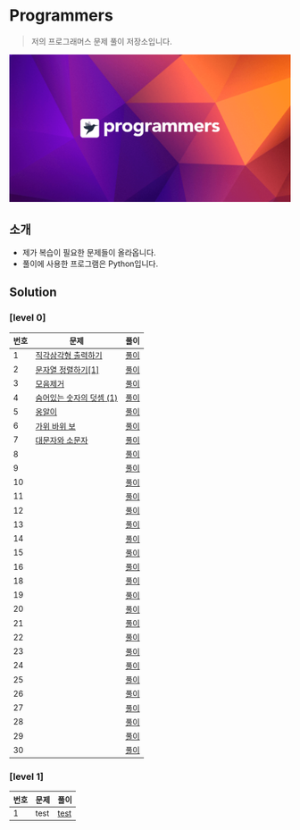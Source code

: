 # Programmers
> 저의 프로그래머스 문제 풀이 저장소입니다.

![background](./background.png)

## 소개
- 제가 복습이 필요한 문제들이 올라옵니다.
- 풀이에 사용한 프로그램은 Python입니다.

## Solution

### [level 0]
|번호|문제|풀이|
|---|---|---|
|1|[직각삼각형 출력하기](https://school.programmers.co.kr/learn/courses/30/lessons/120823?language=python3)|[풀이](https://github.com/Fccbcc/Programmers-test/blob/main/Level-0/%EC%A7%81%EA%B0%81%EC%82%BC%EA%B0%81%ED%98%95%20%EC%B6%9C%EB%A0%A5%ED%95%98%EA%B8%B0.py)|
|2|[문자열 정렬하기[1]](https://school.programmers.co.kr/learn/courses/30/lessons/120850)|[풀이](https://github.com/Fccbcc/Programmers-test/blob/main/Level-0/%EB%AC%B8%EC%9E%90%EC%97%B4%20%EC%A0%95%EB%A0%AC%ED%95%98%EA%B8%B0(1).py)|
|3|[모음제거](https://school.programmers.co.kr/learn/courses/30/lessons/120849)|[풀이](https://github.com/Fccbcc/Programmers-test/blob/main/Level-0/%EB%AA%A8%EC%9D%8C%EC%A0%9C%EA%B1%B0.py)|
|4|[숨어있는 숫자의 덧셈 (1)](https://school.programmers.co.kr/learn/courses/30/lessons/120851)|[풀이](https://github.com/Fccbcc/Programmers-test/blob/main/Level-0/%EC%88%A8%EC%96%B4%EC%9E%88%EB%8A%94%20%EC%88%AB%EC%9E%90%EC%9D%98%20%EB%8D%A7%EC%85%88%20(1).py)|
|5|[옹알이](https://school.programmers.co.kr/learn/courses/30/lessons/120956)|[풀이](https://github.com/Fccbcc/Programmers-test/blob/main/Level-0/%EC%98%B9%EC%95%8C%EC%9D%B4.py)|
|6|[가위 바위 보](https://school.programmers.co.kr/learn/courses/30/lessons/120839)|[풀이](https://github.com/Fccbcc/Programmers-test/blob/main/Level-0/%EA%B0%80%EC%9C%84%20%EB%B0%94%EC%9C%84%20%EB%B3%B4.py)|
|7|[대문자와 소문자](https://school.programmers.co.kr/learn/courses/30/lessons/120893?language=python3)|[풀이](https://github.com/Fccbcc/Programmers-test/blob/main/Level-0/%EB%8C%80%EB%AC%B8%EC%9E%90%EC%99%80%20%EC%86%8C%EB%AC%B8%EC%9E%90.py)|
|8|[]()|[풀이]()|
|9|[]()|[풀이]()|
|10|[]()|[풀이]()|
|11|[]()|[풀이]()|
|12|[]()|[풀이]()|
|13|[]()|[풀이]()|
|14|[]()|[풀이]()|
|15|[]()|[풀이]()|
|16|[]()|[풀이]()|
|18|[]()|[풀이]()|
|19|[]()|[풀이]()|
|20|[]()|[풀이]()|
|21|[]()|[풀이]()|
|22|[]()|[풀이]()|
|23|[]()|[풀이]()|
|24|[]()|[풀이]()|
|25|[]()|[풀이]()|
|26|[]()|[풀이]()|
|27|[]()|[풀이]()|
|28|[]()|[풀이]()|
|29|[]()|[풀이]()|
|30|[]()|[풀이]()|


### [level 1]
|번호|문제|풀이|
|---|---|---|
|1|test|[test](https://github.com/Fccbcc/Programmers-test/blob/main/Level-1/test-1)|

